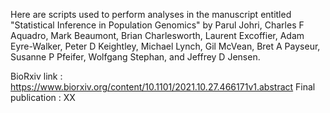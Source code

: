 Here are scripts used to perform analyses in the manuscript entitled "Statistical Inference in Population Genomics" by Parul Johri, Charles F Aquadro, Mark Beaumont, Brian Charlesworth, Laurent Excoffier, Adam Eyre-Walker, Peter D Keightley, Michael Lynch, Gil McVean, Bret A Payseur, Susanne P Pfeifer, Wolfgang Stephan, and Jeffrey D Jensen.

BioRxiv link : https://www.biorxiv.org/content/10.1101/2021.10.27.466171v1.abstract
Final publication : XX

